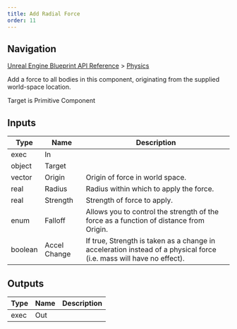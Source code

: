 ```yaml
---
title: Add Radial Force
order: 11
---
```

## Navigation

[Unreal Engine Blueprint API Reference](https://dev.epicgames.com/documentation/en-us/unreal-engine/BlueprintAPI) > [Physics](https://dev.epicgames.com/documentation/en-us/unreal-engine/BlueprintAPI/Physics)

Add a force to all bodies in this component, originating from the supplied world-space location.

Target is Primitive Component

## Inputs

| Type | Name | Description |
| --- | --- | --- |
| exec | In |  |
| object | Target |  |
| vector | Origin | Origin of force in world space. |
| real | Radius | Radius within which to apply the force. |
| real | Strength | Strength of force to apply. |
| enum | Falloff | Allows you to control the strength of the force as a function of distance from Origin. |
| boolean | Accel Change | If true, Strength is taken as a change in acceleration instead of a physical force (i.e. mass will have no effect). |

## Outputs

| Type | Name | Description |
| --- | --- | --- |
| exec | Out |  |
